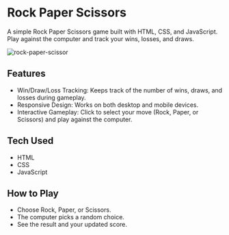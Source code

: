 # Rock Paper Scissors
A simple Rock Paper Scissors game built with HTML, CSS, and JavaScript. Play against the computer and track your wins, losses, and draws.

![rock-paper-scissor](https://github.com/user-attachments/assets/467c59fd-7564-4cfb-b692-4923fa7e943e)

## Features
- Win/Draw/Loss Tracking: Keeps track of the number of wins, draws, and losses during gameplay.
- Responsive Design: Works on both desktop and mobile devices.
- Interactive Gameplay: Click to select your move (Rock, Paper, or Scissors) and play against the computer.

## Tech Used
- HTML
- CSS
- JavaScript

## How to Play
- Choose Rock, Paper, or Scissors.
- The computer picks a random choice.
- See the result and your updated score.
